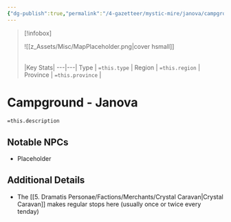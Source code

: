 ```yaml
---
{"dg-publish":true,"permalink":"/4-gazetteer/mystic-mire/janova/campground-janova/"}
---
```



> [!infobox]
> 
> ![[z_Assets/Misc/MapPlaceholder.png\|cover hsmall]]
> ###### 
> |Key Stats|
> ---|---|
> Type | `=this.type` |
> Region | `=this.region` |
> Province | `=this.province` |

# Campground - Janova

 `=this.description`

## Notable NPCs 
- Placeholder 

## Additional Details
- The [[5. Dramatis Personae/Factions/Merchants/Crystal Caravan\|Crystal Caravan]] makes regular stops here (usually once or twice every tenday)

